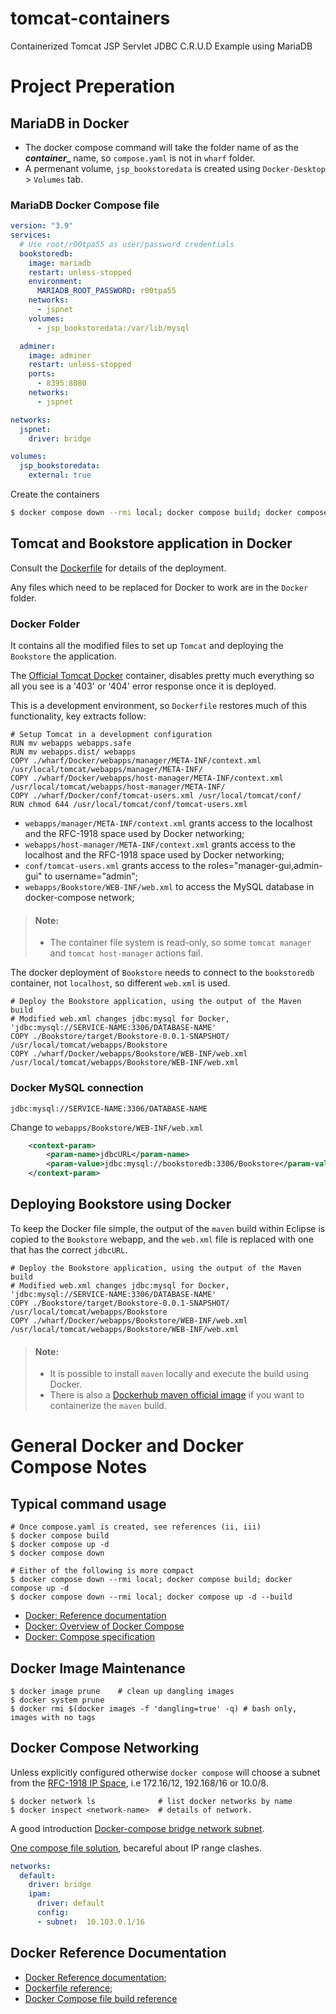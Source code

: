 # tomcat-containers
Containerized Tomcat JSP Servlet JDBC C.R.U.D Example using MariaDB

# Project Preperation

## MariaDB in Docker

* The docker compose command will take the folder name of as the **_container__** name, so `compose.yaml` is not in `wharf` folder.
* A permenant volume, `jsp_bookstoredata` is created using `Docker-Desktop` > `Volumes` tab.

### MariaDB Docker Compose file
```yaml
version: "3.9"
services:
  # Use root/r00tpa55 as user/password credentials
  bookstoredb:
    image: mariadb
    restart: unless-stopped
    environment:
      MARIADB_ROOT_PASSWORD: r00tpa55
    networks:
      - jspnet
    volumes:
      - jsp_bookstoredata:/var/lib/mysql

  adminer:
    image: adminer
    restart: unless-stopped
    ports:
      - 8395:8080
    networks:
      - jspnet

networks:
  jspnet:
    driver: bridge

volumes:
  jsp_bookstoredata:
    external: true
```

Create the containers
```bash
$ docker compose down --rmi local; docker compose build; docker compose up -d
```

## Tomcat and Bookstore application in Docker

Consult the [Dockerfile](../Dockerfile) for details of the deployment.

Any files which need to be replaced for Docker to work are in the `Docker` folder. 

### Docker Folder

It contains all the modified files to set up `Tomcat` and deploying the `Bookstore` the application.

The [Official Tomcat Docker](https://hub.docker.com/_/tomcat) container, disables pretty much everything so all you see is a '403' or '404' error response once it is deployed.

This is a development environment, so `Dockerfile` restores much of this functionality, key extracts follow:

```
# Setup Tomcat in a development configuration
RUN mv webapps webapps.safe
RUN mv webapps.dist/ webapps
COPY ./wharf/Docker/webapps/manager/META-INF/context.xml /usr/local/tomcat/webapps/manager/META-INF/
COPY ./wharf/Docker/webapps/host-manager/META-INF/context.xml /usr/local/tomcat/webapps/host-manager/META-INF/
COPY ./wharf/Docker/conf/tomcat-users.xml /usr/local/tomcat/conf/
RUN chmod 644 /usr/local/tomcat/conf/tomcat-users.xml
```

* `webapps/manager/META-INF/context.xml` grants access to the localhost and the RFC-1918 space used by Docker networking;
* `webapps/host-manager/META-INF/context.xml` grants access to the localhost and the RFC-1918 space used by Docker networking;
* `conf/tomcat-users.xml` grants access to the roles="manager-gui,admin-gui" to username="admin";
* `webapps/Bookstore/WEB-INF/web.xml` to access the MySQL database in docker-compose network;

> #### Note:
> 
> - The container file system is read-only, so some `tomcat manager` and `tomcat host-manager` actions fail.

The docker deployment of `Bookstore` needs to connect to the `bookstoredb` container, not `localhost`, so different `web.xml` is used.

```
# Deploy the Bookstore application, using the output of the Maven build
# Modified web.xml changes jdbc:mysql for Docker, 'jdbc:mysql://SERVICE-NAME:3306/DATABASE-NAME'
COPY ./Bookstore/target/Bookstore-0.0.1-SNAPSHOT/ /usr/local/tomcat/webapps/Bookstore
COPY ./wharf/Docker/webapps/Bookstore/WEB-INF/web.xml /usr/local/tomcat/webapps/Bookstore/WEB-INF/web.xml
```

### Docker MySQL connection

```
jdbc:mysql://SERVICE-NAME:3306/DATABASE-NAME
```
Change to `webapps/Bookstore/WEB-INF/web.xml`

```xml
	<context-param>
		<param-name>jdbcURL</param-name>
		<param-value>jdbc:mysql://bookstoredb:3306/Bookstore</param-value>
	</context-param>
```

## Deploying Bookstore using Docker

To keep the Docker file simple, the output of the `maven` build within Eclipse is copied to the `Bookstore` webapp, 
and the `web.xml` file is replaced with one that has the correct `jdbcURL`.

```
# Deploy the Bookstore application, using the output of the Maven build
# Modified web.xml changes jdbc:mysql for Docker, 'jdbc:mysql://SERVICE-NAME:3306/DATABASE-NAME'
COPY ./Bookstore/target/Bookstore-0.0.1-SNAPSHOT/ /usr/local/tomcat/webapps/Bookstore
COPY ./wharf/Docker/webapps/Bookstore/WEB-INF/web.xml /usr/local/tomcat/webapps/Bookstore/WEB-INF/web.xml
```

> #### Note:
>
> - It is possible to install `maven` locally and execute the build using Docker.
> - There is also a [Dockerhub maven official image](https://hub.docker.com/_/maven) if you want to containerize the `maven` build.

# General Docker and Docker Compose Notes

## Typical command usage

```
# Once compose.yaml is created, see references (ii, iii)
$ docker compose build
$ docker compose up -d 
$ docker compose down

# Either of the following is more compact
$ docker compose down --rmi local; docker compose build; docker compose up -d
$ docker compose down --rmi local; docker compose up -d --build
```

* [Docker: Reference documentation](https://docs.docker.com/reference/)
* [Docker: Overview of Docker Compose](https://docs.docker.com/compose/)
* [Docker: Compose specification](https://docs.docker.com/compose/compose-file)

## Docker Image Maintenance

```
$ docker image prune    # clean up dangling images
$ docker system prune 
$ docker rmi $(docker images -f 'dangling=true' -q) # bash only, images with no tags
```

## Docker Compose Networking

Unless explicitly configured otherwise `docker compose` will choose a subnet from the [RFC-1918 IP Space](https://www.ietf.org/rfc/rfc1918.txt), i.e 172.16/12, 192.168/16 or 10.0/8.

```
$ docker network ls              # list docker networks by name
$ docker inspect <network-name>  # details of network.
```

A good introduction [Docker-compose bridge network subnet](https://bobcares.com/blog/docker-compose-bridge-network-subnet/).

[One compose file solution](https://stackoverflow.com/questions/53949616/networks-created-by-docker-compose-do-not-respect-dockers-subnet-settings), 
becareful about IP range clashes.

```yaml
networks:
  default:
    driver: bridge
    ipam:
      driver: default
      config:
      - subnet:  10.103.0.1/16
```
## Docker Reference Documentation

* [Docker Reference documentation](https://docs.docker.com/reference/);
* [Dockerfile reference](https://docs.docker.com/engine/reference/builder/);
* [Docker Compose file build reference](https://docs.docker.com/compose/compose-file/build/)

